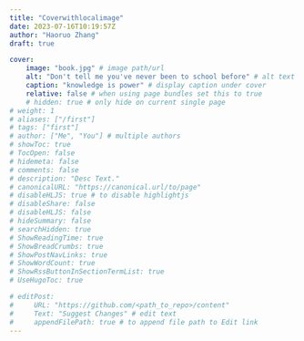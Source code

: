 ```yaml
---
title: "Coverwithlocalimage"
date: 2023-07-16T10:19:57Z
author: "Haoruo Zhang"
draft: true

cover:
    image: "book.jpg" # image path/url
    alt: "Don't tell me you've never been to school before" # alt text
    caption: "knowledge is power" # display caption under cover
    relative: false # when using page bundles set this to true
    # hidden: true # only hide on current single page
# weight: 1
# aliases: ["/first"]
# tags: ["first"]
# author: ["Me", "You"] # multiple authors
# showToc: true
# TocOpen: false
# hidemeta: false
# comments: false
# description: "Desc Text."
# canonicalURL: "https://canonical.url/to/page"
# disableHLJS: true # to disable highlightjs
# disableShare: false
# disableHLJS: false
# hideSummary: false
# searchHidden: true
# ShowReadingTime: true
# ShowBreadCrumbs: true
# ShowPostNavLinks: true
# ShowWordCount: true
# ShowRssButtonInSectionTermList: true
# UseHugoToc: true

# editPost:
#     URL: "https://github.com/<path_to_repo>/content"
#     Text: "Suggest Changes" # edit text
#     appendFilePath: true # to append file path to Edit link
---
```

